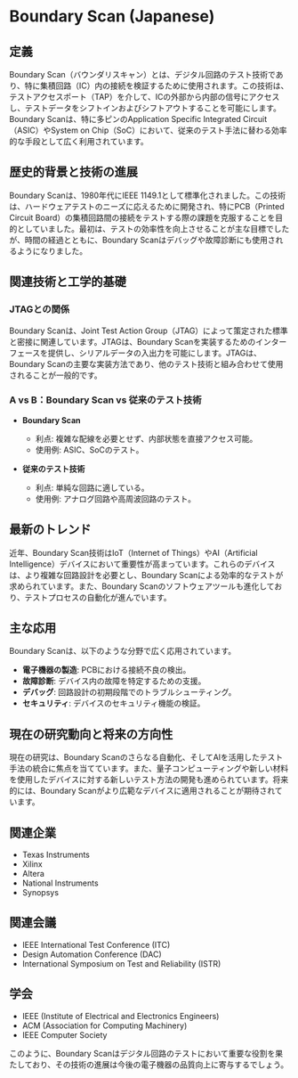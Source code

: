 # Boundary Scan (Japanese)

## 定義

Boundary Scan（バウンダリスキャン）とは、デジタル回路のテスト技術であり、特に集積回路（IC）内の接続を検証するために使用されます。この技術は、テストアクセスポート（TAP）を介して、ICの外部から内部の信号にアクセスし、テストデータをシフトインおよびシフトアウトすることを可能にします。Boundary Scanは、特に多ピンのApplication Specific Integrated Circuit（ASIC）やSystem on Chip（SoC）において、従来のテスト手法に替わる効率的な手段として広く利用されています。

## 歴史的背景と技術の進展

Boundary Scanは、1980年代にIEEE 1149.1として標準化されました。この技術は、ハードウェアテストのニーズに応えるために開発され、特にPCB（Printed Circuit Board）の集積回路間の接続をテストする際の課題を克服することを目的としていました。最初は、テストの効率性を向上させることが主な目標でしたが、時間の経過とともに、Boundary Scanはデバッグや故障診断にも使用されるようになりました。

## 関連技術と工学的基礎

### JTAGとの関係

Boundary Scanは、Joint Test Action Group（JTAG）によって策定された標準と密接に関連しています。JTAGは、Boundary Scanを実装するためのインターフェースを提供し、シリアルデータの入出力を可能にします。JTAGは、Boundary Scanの主要な実装方法であり、他のテスト技術と組み合わせて使用されることが一般的です。

### A vs B：Boundary Scan vs 従来のテスト技術

- **Boundary Scan**
  - 利点: 複雑な配線を必要とせず、内部状態を直接アクセス可能。
  - 使用例: ASIC、SoCのテスト。
  
- **従来のテスト技術**
  - 利点: 単純な回路に適している。
  - 使用例: アナログ回路や高周波回路のテスト。

## 最新のトレンド

近年、Boundary Scan技術はIoT（Internet of Things）やAI（Artificial Intelligence）デバイスにおいて重要性が高まっています。これらのデバイスは、より複雑な回路設計を必要とし、Boundary Scanによる効率的なテストが求められています。また、Boundary Scanのソフトウェアツールも進化しており、テストプロセスの自動化が進んでいます。

## 主な応用

Boundary Scanは、以下のような分野で広く応用されています。

- **電子機器の製造**: PCBにおける接続不良の検出。
- **故障診断**: デバイス内の故障を特定するための支援。
- **デバッグ**: 回路設計の初期段階でのトラブルシューティング。
- **セキュリティ**: デバイスのセキュリティ機能の検証。

## 現在の研究動向と将来の方向性

現在の研究は、Boundary Scanのさらなる自動化、そしてAIを活用したテスト手法の統合に焦点を当てています。また、量子コンピューティングや新しい材料を使用したデバイスに対する新しいテスト方法の開発も進められています。将来的には、Boundary Scanがより広範なデバイスに適用されることが期待されています。

## 関連企業

- Texas Instruments
- Xilinx
- Altera
- National Instruments
- Synopsys

## 関連会議

- IEEE International Test Conference (ITC)
- Design Automation Conference (DAC)
- International Symposium on Test and Reliability (ISTR)

## 学会

- IEEE (Institute of Electrical and Electronics Engineers)
- ACM (Association for Computing Machinery)
- IEEE Computer Society

このように、Boundary Scanはデジタル回路のテストにおいて重要な役割を果たしており、その技術の進展は今後の電子機器の品質向上に寄与するでしょう。